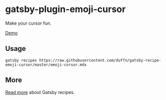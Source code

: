 # gatsby-plugin-emoji-cursor

Make your cursor fun.

[Demo](https://gatsby-recipe-emoji-cursor.netlify.app/)

## Usage

```
gatsby recipes https://raw.githubusercontent.com/duffn/gatsby-recipe-emoji-cursor/master/emoji-cursor.mdx
```

## More

[Read more](https://www.gatsbyjs.org/blog/2020-04-15-announcing-gatsby-recipes/?utm_content=126545805&utm_medium=social&utm_source=linkedin&hss_channel=lcp-18695169) about Gatsby recipes.
